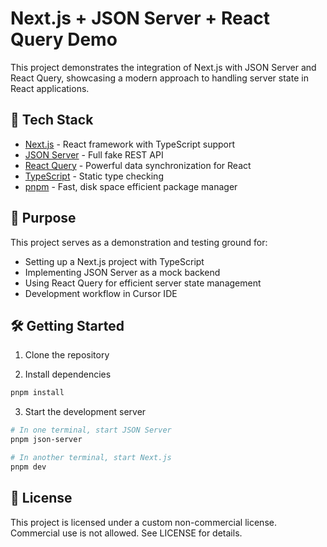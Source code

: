 # Next.js + JSON Server + React Query Demo

This project demonstrates the integration of Next.js with JSON Server and React Query, showcasing a modern approach to handling server state in React applications.

## 🚀 Tech Stack

- [Next.js](https://nextjs.org/) - React framework with TypeScript support
- [JSON Server](https://github.com/typicode/json-server) - Full fake REST API
- [React Query](https://tanstack.com/query/latest) - Powerful data synchronization for React
- [TypeScript](https://www.typescriptlang.org/) - Static type checking
- [pnpm](https://pnpm.io/) - Fast, disk space efficient package manager

## 🎯 Purpose

This project serves as a demonstration and testing ground for:
- Setting up a Next.js project with TypeScript
- Implementing JSON Server as a mock backend
- Using React Query for efficient server state management
- Development workflow in Cursor IDE

## 🛠️ Getting Started

1. Clone the repository

2. Install dependencies
```bash
pnpm install
```

3. Start the development server
```bash
# In one terminal, start JSON Server
pnpm json-server

# In another terminal, start Next.js
pnpm dev
```

## 📜 License

This project is licensed under a custom non-commercial license.
Commercial use is not allowed. See LICENSE for details.